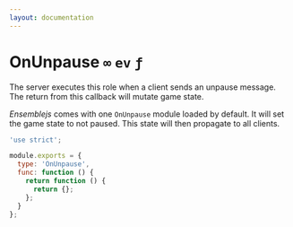 ```yaml
---
layout: documentation
---
```


# OnUnpause `∞` `ev` `ƒ`
The server executes this role when a client sends an unpause message. The return from this callback will mutate game state.

*Ensemblejs* comes with one `OnUnpause` module loaded by default. It will set the game state to not paused. This state will then propagate to all clients.

~~~javascript
'use strict';

module.exports = {
  type: 'OnUnpause',
  func: function () {
    return function () {
      return {};
    };
  }
};
~~~
